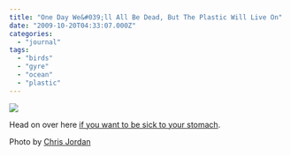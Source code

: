 ```yaml
---
title: "One Day We&#039;ll All Be Dead, But The Plastic Will Live On"
date: "2009-10-20T04:33:07.000Z"
categories: 
  - "journal"
tags: 
  - "birds"
  - "gyre"
  - "ocean"
  - "plastic"
---
```


![](images/1255623594.jpg)

Head on over here [if you want to be sick to your stomach](http://www.chrisjordan.com/current_set2.php?id=11).

Photo by [Chris Jordan](http://www.chrisjordan.com/current_set2.php?id=11)
